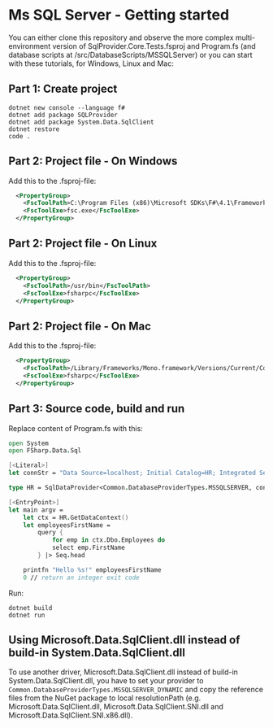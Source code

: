 # Ms SQL Server - Getting started

You can either clone this repository and observe the more complex 
multi-environment version of
SqlProvider.Core.Tests.fsproj and Program.fs (and database scripts at /src/DatabaseScripts/MSSQLServer)
or you can start with these tutorials, for Windows, Linux and Mac:

## Part 1: Create project

```
dotnet new console --language f#
dotnet add package SQLProvider
dotnet add package System.Data.SqlClient
dotnet restore
code .
```

## Part 2: Project file - On Windows

Add this to the .fsproj-file:

```xml
  <PropertyGroup>
    <FscToolPath>C:\Program Files (x86)\Microsoft SDKs\F#\4.1\Framework\v4.0</FscToolPath>
    <FscToolExe>fsc.exe</FscToolExe>
  </PropertyGroup>
```

## Part 2: Project file - On Linux

Add this to the .fsproj-file:

```xml
  <PropertyGroup>
    <FscToolPath>/usr/bin</FscToolPath>
    <FscToolExe>fsharpc</FscToolExe>
  </PropertyGroup>
```

## Part 2: Project file - On Mac

Add this to the .fsproj-file:

```xml
  <PropertyGroup>
    <FscToolPath>/Library/Frameworks/Mono.framework/Versions/Current/Commands</FscToolPath>
    <FscToolExe>fsharpc</FscToolExe>
  </PropertyGroup>
```

## Part 3: Source code, build and run

Replace content of Program.fs with this:

```fsharp
open System
open FSharp.Data.Sql

[<Literal>]
let connStr = "Data Source=localhost; Initial Catalog=HR; Integrated Security=True"

type HR = SqlDataProvider<Common.DatabaseProviderTypes.MSSQLSERVER, connStr>

[<EntryPoint>]
let main argv =
    let ctx = HR.GetDataContext()
    let employeesFirstName = 
        query {
            for emp in ctx.Dbo.Employees do
            select emp.FirstName
        } |> Seq.head

    printfn "Hello %s!" employeesFirstName
    0 // return an integer exit code
```

Run:

```
dotnet build
dotnet run
```

## Using Microsoft.Data.SqlClient.dll instead of build-in System.Data.SqlClient.dll
To use another driver, Microsoft.Data.SqlClient.dll instead of build-in System.Data.SqlClient.dll, you have to set your provider to `Common.DatabaseProviderTypes.MSSQLSERVER_DYNAMIC` and copy the reference files
from the NuGet package to local resolutionPath (e.g. Microsoft.Data.SqlClient.dll, Microsoft.Data.SqlClient.SNI.dll and Microsoft.Data.SqlClient.SNI.x86.dll).
